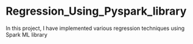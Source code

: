 # Regression_Using_Pyspark_library
In this project, I have implemented various regression techniques using Spark ML library
